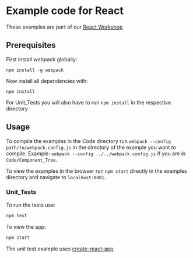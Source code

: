 # Example code for React

These examples are part of our [React Workshop](https://jsperts.de/schulungen/react)

## Prerequisites

First install webpack globally:

```
npm install -g webpack
```

Now install all dependencies with:

```
npm install
```

For Unit\_Tests you will also have to run `npm install` in the respective directory

## Usage

To compile the examples in the Code directory run `webpack --config path/to/webpack.config.js` in the directory of the example you want to compile.
Example: `webpack --config ../../webpack.config.js` if you are in `Code/Component_Tree`.

To view the examples in the browser run `npm start` directly in the examples directory and navigate to `localhost:8081`.

### Unit\_Tests

To run the tests use:

```bash
npm test
```

To view the app:

```bash
npm start
```

The unit test example uses [create-react-app](https://github.com/facebookincubator/create-react-app)

